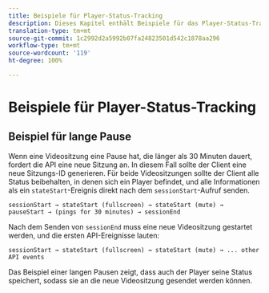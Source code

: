 ```yaml
---
title: Beispiele für Player-Status-Tracking
description: Dieses Kapitel enthält Beispiele für das Player-Status-Tracking.
translation-type: tm+mt
source-git-commit: 1c2992d2a5992b07fa24823501d542c1878aa296
workflow-type: tm+mt
source-wordcount: '119'
ht-degree: 100%

---
```



# Beispiele für Player-Status-Tracking


## Beispiel für lange Pause

Wenn eine Videositzung eine Pause hat, die länger als 30 Minuten dauert, fordert die API eine neue Sitzung an. In diesem Fall sollte der Client eine neue Sitzungs-ID generieren. Für beide Videositzungen sollte der Client alle Status beibehalten, in denen sich ein Player befindet, und alle Informationen als ein `stateStart`-Ereignis direkt nach dem `sessionStart`-Aufruf senden.

`sessionStart → stateStart (fullscreen) → stateStart (mute) → pauseStart → (pings for 30 minutes) → sessionEnd
`

Nach dem Senden von `sessionEnd` muss eine neue Videositzung gestartet werden, und die ersten API-Ereignisse lauten:

`sessionStart → stateStart (fullscreen) → stateStart (mute) → ... other API events`

Das Beispiel einer langen Pausen zeigt, dass auch der Player seine Status speichert, sodass sie an die neue Videositzung gesendet werden können.
